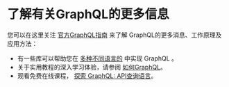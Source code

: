 # 了解有关GraphQL的更多信息

您可以在这里关注 [官方GraphQL指南](https://graphql.org/learn/) 来了解 GraphQL的更多消息、工作原理及应用方法：

- 有一些库可以帮助您在 [多种不同语言的](https://graphql.org/code/) 中实现 GraphQL 。
- 关于实用教程的深入学习体验，请参阅 [如何GraphQL](https://www.howtographql.com/)。
- 观看免费在线课程， [探索 GraphQL: API查询语言](https://www.edx.org/course/exploring-graphql-a-query-language-for-apis)。
